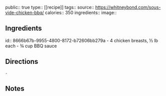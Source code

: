 public:: true
type:: [[recipe]]
tags:: 
source:: https://whitneybond.com/sous-vide-chicken-bbq/
calories:: 350
ingredients:: 
image::

## Ingredients
id:: 8666b67b-9955-4800-8172-b72606bb279a
	- 4 chicken breasts, ½ lb each
	- ¾ cup BBQ sauce
## Directions
	-
## Notes